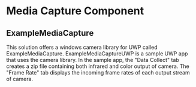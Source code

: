 # Media Capture Component

## ExampleMediaCapture

This solution offers a windows camera library for UWP called ExampleMediaCapture. ExampleMediaCaptureUWP is a sample UWP app that uses the camera library. In the sample app, the "Data Collect" tab creates a zip file containing both infrared and color output of camera. The "Frame Rate" tab displays the incoming frame rates of each output stream of camera.
